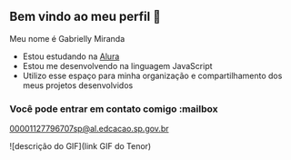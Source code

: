 ## Bem vindo ao meu perfil 💙

Meu nome é Gabrielly Miranda

- Estou estudando na [Alura](https://www.alura.com.br)
- Estou me desenvolvendo na linguagem JavaScript
- Utilizo esse espaço para minha organização e compartilhamento dos meus projetos desenvolvidos

### Você pode entrar em contato comigo :mailbox


00001127796707sp@al.edcacao.sp.gov.br

![descrição do GIF](link GIF do Tenor)
 
